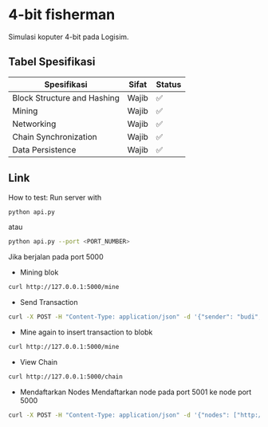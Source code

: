 # 4-bit fisherman
Simulasi koputer 4-bit pada Logisim.

## Tabel Spesifikasi
| Spesifikasi          | Sifat | Status |
| -------------------- | ----- | ------ |
| Block Structure and Hashing      | Wajib | ✅ |
| Mining  | Wajib | ✅ |
| Networking | Wajib | ✅ |
| Chain Synchronization| Wajib | ✅ |
| Data Persistence | Wajib | ✅ |

## Link
How to test:
Run server with 
```bash
python api.py
```
atau

```bash
python api.py --port <PORT_NUMBER>
```

Jika berjalan pada port 5000    

- Mining blok
```bash
curl http://127.0.0.1:5000/mine
```
- Send Transaction
```bash
curl -X POST -H "Content-Type: application/json" -d '{"sender": "budi", "recipient": "siti", "amount": 5}' http://127.0.0.1:5000/transactions/new
```

- Mine again to insert transaction to blobk
```bash
curl http://127.0.0.1:5000/mine
```

- View Chain
```bash
curl http://127.0.0.1:5000/chain
```

- Mendaftarkan Nodes
Mendaftarkan node pada port 5001 ke node port 5000
```bash
curl -X POST -H "Content-Type: application/json" -d '{"nodes": ["http://127.0.0.1:5001"]}' http://127.0.0.1:5000/nodes/register
```